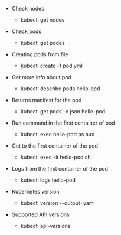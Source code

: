 * Check nodes
  * kubectl get nodes
 
* Check pods
  * kubectl get podes

* Creating pods from file
  * kubectl create -f pod.yml
  
* Get more info about pod
   * kubectl describe pods hello-pod

* Returns manifest for the pod
  * kubectl get pods -o json hello-pod

* Run command in the first container of pod
  * kubectl exec hello-pod ps aux

* Get to the first container of the pod
  * kubectl exec -it hello-pod sh

* Logs from the first container of the pod
  * kubectl logs hello-pod

* Kubernetes version
  * kubectl version --output=yaml

* Supported API versions
  * kubectl api-versions
